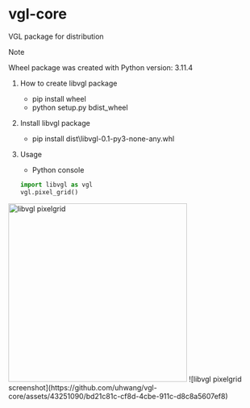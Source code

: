 # vgl-core
VGL package for distribution  
> [!NOTE]
> Wheel package was created with Python version: 3.11.4

1. How to create libvgl package
   - pip install wheel
   - python setup.py bdist_wheel

2. Install libvgl package
   - pip install dist\libvgl-0.1-py3-none-any.whl

3. Usage
   - Python console
   ```Python
   import libvgl as vgl
   vgl.pixel_grid()

<img width="354" alt="libvgl pixelgrid" src="https://github.com/uhwang/vgl-core/assets/43251090/7fa911c7-adbd-4f2e-8cfd-31f1f573d242">
![libvgl pixelgrid screenshot](https://github.com/uhwang/vgl-core/assets/43251090/bd21c81c-cf8d-4cbe-911c-d8c8a5607ef8)
